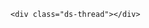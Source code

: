 <section class="comment">
<!-- baidu JIA -->
<div class="bdsharebuttonbox">
<a href="#" class="bds_more" data-cmd="more"></a>
<a title="分享到Twitter" href="#" class="bds_twi" data-cmd="twi"></a>
<a title="分享到Facebook" href="#" class="bds_fbook" data-cmd="fbook"></a>
<a title="分享到新浪微博" href="#" class="bds_tsina" data-cmd="tsina"></a>
<!--
<a title="分享到人人网" href="#" class="bds_renren" data-cmd="renren"></a>
-->
<a title="分享到微信" href="#" class="bds_weixin" data-cmd="weixin"></a>
<a title="分享到腾讯微博" href="#" class="bds_tqq" data-cmd="tqq"></a>
<a title="分享到QQ空间" href="#" class="bds_qzone" data-cmd="qzone"></a>
</div>
<script>window._bd_share_config={"common":{"bdSnsKey":{},"bdText":"","bdMini":"2","bdMiniList":false,"bdPic":"","bdStyle":"1","bdSize":"16"},"share":{}};with(document)0[(getElementsByTagName('head')[0]||body).appendChild(createElement('script')).src='http://bdimg.share.baidu.com/static/api/js/share.js?v=89860593.js?cdnversion='+~(-new Date()/36e5)];</script>
<!-- end of baidu JIA -->

<!-- Duoshuo Comment BEGIN -->
	<div class="ds-thread"></div>
<script type="text/javascript">
var duoshuoQuery = {short_name:"missdeer"};
	(function() {
		var ds = document.createElement('script');
		ds.type = 'text/javascript';ds.async = true;
		ds.src = 'http://static.duoshuo.com/embed.js';
		ds.charset = 'UTF-8';
		(document.getElementsByTagName('head')[0] 
		|| document.getElementsByTagName('body')[0]).appendChild(ds);
	})();
	</script>
<!-- Duoshuo Comment END -->
</section>

